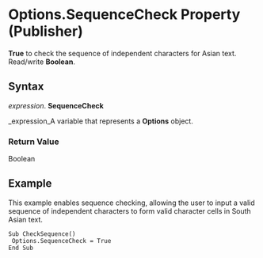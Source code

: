 
# Options.SequenceCheck Property (Publisher)

 **True** to check the sequence of independent characters for Asian text. Read/write **Boolean**.


## Syntax

 _expression_. **SequenceCheck**

 _expression_A variable that represents a  **Options** object.


### Return Value

Boolean


## Example

This example enables sequence checking, allowing the user to input a valid sequence of independent characters to form valid character cells in South Asian text.


```
Sub CheckSequence() 
 Options.SequenceCheck = True 
End Sub
```

